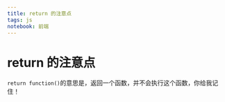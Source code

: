 ```yaml
---
title: return 的注意点
tags: js
notebook: 前端
---
```

# return 的注意点
`return function()`的意思是，返回一个函数，并不会执行这个函数，你给我记住！

